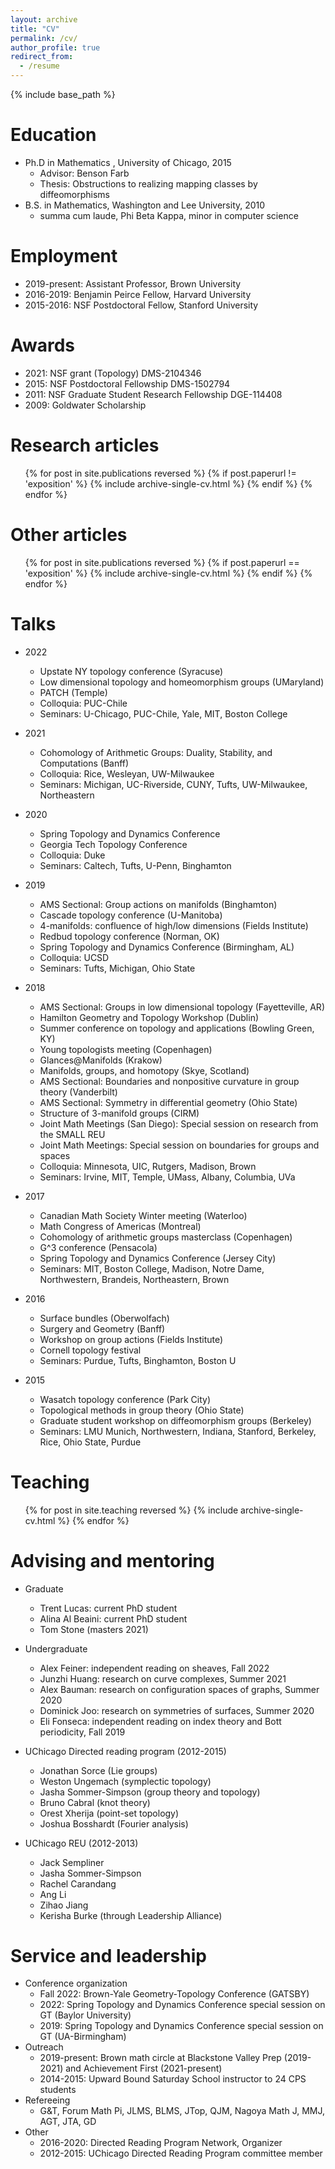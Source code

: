 ```yaml
---
layout: archive
title: "CV"
permalink: /cv/
author_profile: true
redirect_from:
  - /resume
---
```


{% include base_path %}

Education
======
* Ph.D in Mathematics , University of Chicago, 2015
  * Advisor: Benson Farb
  * Thesis: Obstructions to realizing mapping classes by diffeomorphisms
* B.S. in Mathematics, Washington and Lee University, 2010
  * summa cum laude, Phi Beta Kappa, minor in computer science

Employment
======
* 2019-present: Assistant Professor, Brown University
* 2016-2019: Benjamin Peirce Fellow, Harvard University
* 2015-2016: NSF Postdoctoral Fellow, Stanford University

  
Awards
======
* 2021: NSF grant (Topology) DMS-2104346
* 2015: NSF Postdoctoral Fellowship DMS-1502794 
* 2011: NSF Graduate Student Research Fellowship DGE-114408 
* 2009: Goldwater Scholarship

Research articles
======
  <ol reversed>

  {% for post in site.publications reversed %} 
    {% if post.paperurl != 'exposition' %} 
      {% include archive-single-cv.html %} 
    {% endif %} 
  {% endfor %}
  
</ol>



Other articles
======

  <ol reversed>
  
  {% for post in site.publications reversed %} 
    {% if post.paperurl == 'exposition' %} 
      {% include archive-single-cv.html %} 
    {% endif %} 
  {% endfor %}

</ol>
  
Talks
======
* 2022
  * Upstate NY topology conference (Syracuse) 
  * Low dimensional topology and homeomorphism groups (UMaryland) 
  * PATCH (Temple) 
  * Colloquia: PUC-Chile
  * Seminars: U-Chicago, PUC-Chile, Yale, MIT, Boston College

* 2021
  * Cohomology of Arithmetic Groups: Duality, Stability, and Computations (Banff) 
  * Colloquia: Rice, Wesleyan, UW-Milwaukee
  * Seminars: Michigan, UC-Riverside, CUNY, Tufts, UW-Milwaukee, Northeastern

* 2020
  * Spring Topology and Dynamics Conference
  * Georgia Tech Topology Conference 
  * Colloquia: Duke
  * Seminars: Caltech, Tufts, U-Penn, Binghamton

* 2019
  * AMS Sectional: Group actions on manifolds (Binghamton)
  * Cascade topology conference (U-Manitoba)
  * 4-manifolds: confluence of high/low dimensions (Fields Institute) 
  * Redbud topology conference (Norman, OK)
  * Spring Topology and Dynamics Conference (Birmingham, AL)
  * Colloquia: UCSD
  * Seminars: Tufts, Michigan, Ohio State

* 2018
  * AMS Sectional: Groups in low dimensional topology (Fayetteville, AR)
  * Hamilton Geometry and Topology Workshop (Dublin)
  * Summer conference on topology and applications (Bowling Green, KY) 
  * Young topologists meeting (Copenhagen)
  * Glances@Manifolds (Krakow)
  * Manifolds, groups, and homotopy (Skye, Scotland)
  * AMS Sectional: Boundaries and nonpositive curvature in group theory (Vanderbilt)
  * AMS Sectional: Symmetry in differential geometry (Ohio State)
  * Structure of 3-manifold groups (CIRM)
  * Joint Math Meetings (San Diego): Special session on research from the SMALL REU
  * Joint Math Meetings: Special session on boundaries for groups and spaces
  * Colloquia: Minnesota, UIC, Rutgers, Madison, Brown
  * Seminars: Irvine, MIT, Temple, UMass, Albany, Columbia, UVa

* 2017
  * Canadian Math Society Winter meeting (Waterloo)
  * Math Congress of Americas (Montreal)
  * Cohomology of arithmetic groups masterclass (Copenhagen)
  * G^3 conference (Pensacola) 
  * Spring Topology and Dynamics Conference (Jersey City)
  * Seminars: MIT, Boston College, Madison, Notre Dame, Northwestern, Brandeis, Northeastern, Brown

* 2016
  * Surface bundles (Oberwolfach)
  * Surgery and Geometry (Banff)
  * Workshop on group actions (Fields Institute)
  * Cornell topology festival
  * Seminars: Purdue, Tufts, Binghamton, Boston U

* 2015
  * Wasatch topology conference (Park City)
  * Topological methods in group theory (Ohio State)
  * Graduate student workshop on diffeomorphism groups (Berkeley) 
  * Seminars: LMU Munich, Northwestern, Indiana, Stanford, Berkeley, Rice, Ohio State, Purdue 


  
Teaching
======
  <ul>{% for post in site.teaching reversed %}
    {% include archive-single-cv.html %}
  {% endfor %}</ul>

Advising and mentoring
======
* Graduate
  * Trent Lucas: current PhD student
  * Alina Al Beaini: current PhD student
  * Tom Stone (masters 2021)

* Undergraduate
  * Alex Feiner: independent reading on sheaves, Fall 2022
  * Junzhi Huang: research on curve complexes, Summer 2021
  * Alex Bauman: research on configuration spaces of graphs, Summer 2020
  * Dominick Joo: research on symmetries of surfaces, Summer 2020
  * Eli Fonseca: independent reading on index theory and Bott periodicity, Fall 2019

* UChicago Directed reading program (2012-2015)
  * Jonathan Sorce (Lie groups) 
  * Weston Ungemach (symplectic topology) 
  * Jasha Sommer-Simpson (group theory and topology)
  * Bruno Cabral (knot theory)
  * Orest Xherija (point-set topology)
  * Joshua Bosshardt (Fourier analysis)

* UChicago REU (2012-2013)
  * Jack Sempliner 
  * Jasha Sommer-Simpson 
  * Rachel Carandang 
  * Ang Li 
  * Zihao Jiang
  * Kerisha Burke (through Leadership Alliance)

Service and leadership
======
* Conference organization
  * Fall 2022: Brown-Yale Geometry-Topology Conference (GATSBY)
  * 2022: Spring Topology and Dynamics Conference special session on GT (Baylor University)
  * 2019: Spring Topology and Dynamics Conference special session on GT (UA-Birmingham)
* Outreach 
  * 2019-present: Brown math circle at Blackstone Valley Prep (2019-2021) and Achievement First (2021-present)
  * 2014-2015: Upward Bound Saturday School instructor to 24 CPS students
* Refereeing 
  * G&T, Forum Math Pi, JLMS, BLMS, JTop, QJM, Nagoya Math J, MMJ, AGT, JTA, GD
* Other
  * 2016-2020: Directed Reading Program Network, Organizer
  * 2012-2015: UChicago Directed Reading Program committee member
